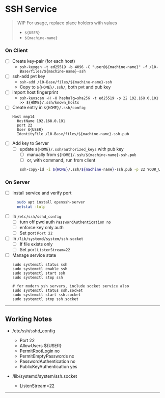 # SSH Service
> WIP
> For usage, replace place holders with values
> - `${USER}`
> - `${machine-name}`

### On Client
- [ ] Create key-pair (for each host)
  - `ssh-keygen -t ed25519 -b 4096 -C "user@${machine-name}" -f /10-Base/files/${machine-name}-ssh`
- [ ] ssh-add pvt key
  - `ssh-add /10-Base/files/${machine-name}-ssh`
  - Copy to `${HOME}/.ssh/`, both pvt and pub key
- [ ] import host fingerprint
  - `ssh-keyscan -H -O hashalg=sha256 -t ed25519 -p 22 192.168.0.101 >> ${HOME}/.ssh/known_hosts`
- [ ] Create entry in `${HOME}/.ssh/config`
	```
	Host mnp14
      HostName 192.168.0.101
      port 22
      User ${USER}
      IdentityFile /10-Base/files/${machine-name}-ssh.pub
	```
- [ ] Add key to Server
  - [ ] update `${HOME}/.ssh/authorized_keys` with pub key
    - [ ] manually from `${HOME}/.ssh/${machine-name}-ssh.pub`
    - [ ] or, with command, run from client
	```sh
	ssh-copy-id -i ${HOME}/.ssh/${machine-name}-ssh.pub -p 22 YOUR_USER_NAME@IP_ADDRESS_OF_THE_SERVER
	```

### On Server
- [ ] Install service and verify port
  ```sh
	sudo apt install openssh-server
	netstat -tulp
  ```
- [ ] In `/etc/ssh/sshd_config`
  - [ ] turn off pwd auth `PasswordAuthentication no`
  - [ ] enforce key only auth
  - [ ] Set port `Port 22`
- [ ] In `/lib/systemd/system/ssh.socket`
  - [ ] If file exists only
  - [ ] Set port `ListenStream=22`
- [ ] Manage service state
	```
	sudo systemctl status ssh
	sudo systemctl enable ssh
	sudo systemctl start ssh
	sudo systemctl stop ssh
	
  # for modern ssh servers, include socket service also
  sudo systemctl status ssh.socket
  sudo systemctl start ssh.socket
  sudo systemctl stop ssh.socket
	```
	
---
## Working Notes
- /etc/ssh/sshd_config
    - Port 22
    - AllowUsers ${USER}
    - PermitRootLogin no
    - PermitEmptyPasswords no
    - PasswordAuthentication no
    - PublicKeyAuthentication yes

- /lib/systemd/system/ssh.socket
    - ListenStream=22
    
---
